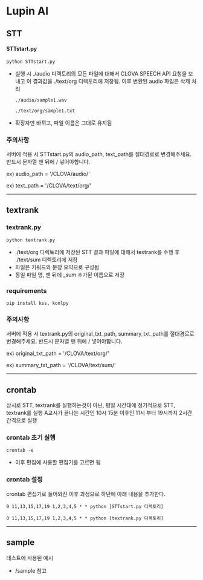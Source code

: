 # Lupin AI

## STT

#### STTstart.py

`python STTstart.py`

- 실행 시 ./audio 디렉토리의 모든 파일에 대해서 CLOVA SPEECH API 요청을 보내고 이 결과값을 ./text/org 디렉토리에 저장됨. 이후 변환된 audio 파일은 삭제 처리
  
  `./audio/sample1.wav`
  
  `./text/org/sample1.txt`
- 확장자만 바뀌고, 파일 이름은 그대로 유지됨

### 주의사항

서버에 적용 시 STTstart.py의 audio_path, text_path를 절대경로로 변경해주세요.
반드시 문자열 맨 뒤에 / 넣어야합니다.

ex) audio_path = '/CLOVA/audio/'

ex) text_path = '/CLOVA/text/org/'

---

## textrank

### textrank.py

`python textrank.py`

- ./text/org 디렉토리에 저장된 STT 결과 파일에 대해서 textrank를 수행 후 ./text/sum 디렉토리에 저장
- 파일은 키워드와 문장 요약으로 구성됨
- 동일 파일 명, 맨 뒤에 \_sum 추가된 이름으로 저장

### requirements

`pip install kss, konlpy`

### 주의사항

서버에 적용 시 textrank.py의 original_txt_path, summary_txt_path를 절대경로로 변경해주세요.
반드시 문자열 맨 뒤에 / 넣어야합니다.

ex) original_txt_path = '/CLOVA/text/org/'

ex) summary_txt_path = '/CLOVA/text/sum/'

---

## crontab

상시로 STT, textrank를 실행하는것이 아닌, 평일 시간대에 정기적으로 STT, textrank를 실행
A교시가 끝나는 시간인 10시 15분 이후인 11시 부터 19시까지 2시간 간격으로 실행

### crontab 초기 실행

`crontab -e`

- 이후 편집에 사용할 편집기를 고르면 됨

### crontab 설정

crontab 편집기로 들어와진 이후 과정으로 하단에 아래 내용을 추가한다.

`0 11,13,15,17,19 1,2,3,4,5 * * python [STTstart.py 디렉토리]`

`0 11,13,15,17,19 1,2,3,4,5 * * python [textrank.py 디렉토리]`

---

## sample

테스트에 사용된 예시

- /sample 참고
